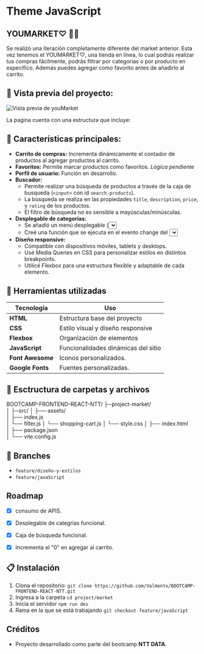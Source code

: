 ﻿# Theme JavaScript

## YOUMARKET♡ 💄🛒

Se realizó una iteración  completamente diferente del  market anterior. Esta vez tenemos el YOUMARKET♡, una tienda en linea, lo cual podrás realizar tus compras fácilmente, podrás filtrar por categorias o por producto en especifico. Además puedes agregar como favorito antes de añadirlo al carrito.  


## 📸 Vista previa del proyecto:
![Vista previa de youMarket ](./src/assets/youMarket.png)

La pagina cuenta con una estructura  que incluye:


## 🔰 Características principales:

- **Carrito de compras:** Incrementa dinámicamente el contador de productos al agregar productos al carrito.
- **Favoritos:** Permite marcar productos como favoritos. *Lógica pendiente*
- **Perfil de usuario:** Función en desarrollo.
- **Buscador:** 
    - Permite realizar una búsqueda de productos a través de la caja de busqueda (`<input>` con id `search-products`).
    - La búsqueda se realiza en las propiedades `title`, `description`, `price`, y `rating` de los productos.
    - El filtro de búsqueda no es sensible a mayúsculas/minúsculas.
- **Desplegable de categorías:** 
    - Se añadió un menú desplegable (<select>) con las categorías que escogí de la API. 
    - Creé una función que se ejecuta en el evento change del <select>, filtrando los productos con base en la categoría seleccionada.
- **Diseño responsive:**  
    -  Compatible con dispositivos móviles, tablets y desktops.
    -  Usé Media Queries en CSS para personalizar estilos en distintos breakpoints.
    -  Utilicé Flexbox para una estructura flexible y adaptable de cada elemento.


## 🔧 Herramientas utilizadas 

| Tecnología     | Uso                                 |
|-------------   |-------------------------------------|
| **HTML**       | Estructura base del proyecto        |
| **CSS**        | Estilo visual y diseño responsive   |
| **Flexbox**    | Organización de elementos           |
| **JavaScript** | Funcionalidades dinámicas del sitio |
|**Font Awesome**| Iconos personalizados.              |
|**Google Fonts**| Fuentes personalizadas.             |




## 📁 Esctructura  de carpetas y archivos 

BOOTCAMP-FRONTEND-REACT-NTT/
├─project-market/               
│  ├─src/ 
│   ├── assets/            
│   ├── index.js                 
│   └── filter.js
│   └── shopping-cart.js
│   └── style.css
│ ├── index.html  
│ ├── package.json      
│ └── vite.config.js


## 🌵 Branches

- `feature/diseño-y-estilos`
- `feature/javaScript`


## Roadmap

- [x]  consumo de APIS.
- [x]  Desplegable de categrías funcional.
- [x]  Caja de búsqueda funcional. 
- [x]  Incrementa el "0" en agregar al carrito. 


## 📋 Instalación 

1. Clona el repositorio:
   `git clone https://github.com/Valmontx/BOOTCAMP-FRONTEND-REACT-NTT.git`
2. Ingresa a la carpeta
   `cd project/market `
3. Inicia el servidor 
   `npm run dev` 
4. Rama en la que se está trabajando
   `git checkout feature/javaScript `  



## Créditos
- Proyecto desarrollado como parte del bootcamp **NTT DATA**.



